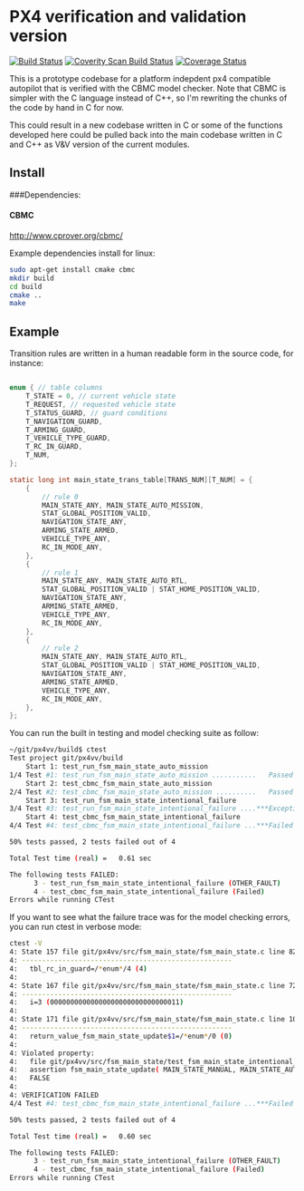 # PX4 verification and validation version

[![Build Status](https://travis-ci.org/jgoppert/px4vv.svg?branch=master)](https://travis-ci.org/jgoppert/px4vv)
[![Coverity Scan Build Status](https://scan.coverity.com/projects/5592/badge.svg)](https://scan.coverity.com/projects/5592)
[![Coverage Status](https://coveralls.io/repos/jgoppert/px4vv/badge.svg?branch=master)](https://coveralls.io/r/jgoppert/px4vv?branch=master)

This is a prototype codebase for a platform indepdent px4 compatible autopilot that is verified with the CBMC model checker. Note that CBMC is simpler with the C language instead of C++, so I'm rewriting the chunks of the code by hand in C for now.

This could result in a new codebase written in C or some of the functions developed here could be pulled back into the main codebase written in C and C++ as V&V version of the current modules.

## Install

###Dependencies:

#### CBMC

http://www.cprover.org/cbmc/

Example dependencies install for linux:
```bash
sudo apt-get install cmake cbmc
mkdir build
cd build
cmake ..
make
```
## Example

Transition rules are written in a human readable form in the source code, for instance:

```c

enum { // table columns
	T_STATE = 0, // current vehicle state
	T_REQUEST, // requested vehicle state
	T_STATUS_GUARD, // guard conditions
	T_NAVIGATION_GUARD,
	T_ARMING_GUARD,
	T_VEHICLE_TYPE_GUARD,
	T_RC_IN_GUARD,
	T_NUM,
};

static long int main_state_trans_table[TRANS_NUM][T_NUM] = {
	{
		// rule 0
		MAIN_STATE_ANY, MAIN_STATE_AUTO_MISSION,
		STAT_GLOBAL_POSITION_VALID,
		NAVIGATION_STATE_ANY,
		ARMING_STATE_ARMED,
		VEHICLE_TYPE_ANY,
		RC_IN_MODE_ANY,
	},
	{
		// rule 1
		MAIN_STATE_ANY, MAIN_STATE_AUTO_RTL,
		STAT_GLOBAL_POSITION_VALID | STAT_HOME_POSITION_VALID,
		NAVIGATION_STATE_ANY,
		ARMING_STATE_ARMED,
		VEHICLE_TYPE_ANY,
		RC_IN_MODE_ANY,
	},
	{
		// rule 2
		MAIN_STATE_ANY, MAIN_STATE_AUTO_RTL,
		STAT_GLOBAL_POSITION_VALID | STAT_HOME_POSITION_VALID,
		NAVIGATION_STATE_ANY,
		ARMING_STATE_ARMED,
		VEHICLE_TYPE_ANY,
		RC_IN_MODE_ANY,
	},
};
```

You can run the built in testing and model checking suite as follow:
```bash
~/git/px4vv/build$ ctest
Test project git/px4vv/build
    Start 1: test_run_fsm_main_state_auto_mission
1/4 Test #1: test_run_fsm_main_state_auto_mission ...........   Passed    0.00 sec
    Start 2: test_cbmc_fsm_main_state_auto_mission
2/4 Test #2: test_cbmc_fsm_main_state_auto_mission ..........   Passed    0.23 sec
    Start 3: test_run_fsm_main_state_intentional_failure
3/4 Test #3: test_run_fsm_main_state_intentional_failure ....***Exception: Other  0.12 sec
    Start 4: test_cbmc_fsm_main_state_intentional_failure
4/4 Test #4: test_cbmc_fsm_main_state_intentional_failure ...***Failed    0.25 sec

50% tests passed, 2 tests failed out of 4

Total Test time (real) =   0.61 sec

The following tests FAILED:
	  3 - test_run_fsm_main_state_intentional_failure (OTHER_FAULT)
	  4 - test_cbmc_fsm_main_state_intentional_failure (Failed)
Errors while running CTest
```

If you want to see what the failure trace was for the model checking errors, you can
run ctest in verbose mode:
```bash
ctest -V
4: State 157 file git/px4vv/src/fsm_main_state/fsm_main_state.c line 82 function fsm_main_state_update thread 0
4: ----------------------------------------------------
4:   tbl_rc_in_guard=/*enum*/4 (4)
4: 
4: State 167 file git/px4vv/src/fsm_main_state/fsm_main_state.c line 72 function fsm_main_state_update thread 0
4: ----------------------------------------------------
4:   i=3 (00000000000000000000000000000011)
4: 
4: State 171 file git/px4vv/src/fsm_main_state/fsm_main_state.c line 102 function fsm_main_state_update thread 0
4: ----------------------------------------------------
4:   return_value_fsm_main_state_update$1=/*enum*/0 (0)
4: 
4: Violated property:
4:   file git/px4vv/src/fsm_main_state/test_fsm_main_state_intentional_failure.c line 9 function main
4:   assertion fsm_main_state_update( MAIN_STATE_MANUAL, MAIN_STATE_AUTO_RTL, STAT_GLOBAL_POSITION_VALID, NAVIGATION_STATE_ANY, ARMING_STATE_ARMED, VEHICLE_TYPE_FIXED_WING, RC_IN_MODE_DEFAULT) == MAIN_STATE_AUTO_RTL
4:   FALSE
4: 
4: VERIFICATION FAILED
4/4 Test #4: test_cbmc_fsm_main_state_intentional_failure ...***Failed    0.24 sec

50% tests passed, 2 tests failed out of 4

Total Test time (real) =   0.60 sec

The following tests FAILED:
	  3 - test_run_fsm_main_state_intentional_failure (OTHER_FAULT)
	  4 - test_cbmc_fsm_main_state_intentional_failure (Failed)
Errors while running CTest
```


